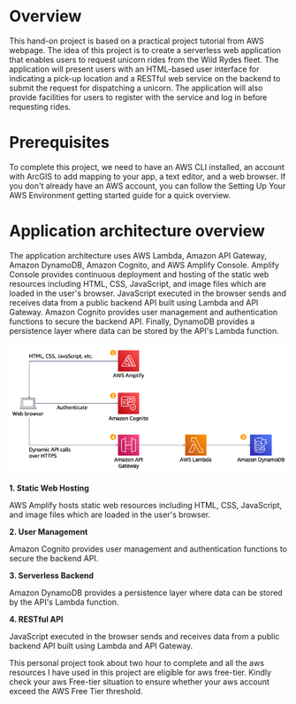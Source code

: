 <h1>Overview</h1>

<p>This hand-on project is based on a practical project tutorial from AWS webpage. The idea of this project is to create a serverless web application that enables users to request unicorn rides from the Wild Rydes fleet. The application will present users with an HTML-based user interface for indicating a pick-up location and a RESTful web service on the backend to submit the request for dispatching a unicorn. The application will also provide facilities for users to register with the service and log in before requesting rides.</p>

<h1>Prerequisites</h1>

<p>To complete this project, we need to have an AWS CLI installed, an account with ArcGIS to add mapping to your app, a text editor, and a web browser. If you don't already have an AWS account, you can follow the Setting Up Your AWS Environment getting started guide for a quick overview.</p>

<h1>Application architecture overview</h1>

<p>The application architecture uses AWS Lambda, Amazon API Gateway, Amazon DynamoDB, Amazon Cognito, and AWS Amplify Console. Amplify Console provides continuous deployment and hosting of the static web resources including HTML, CSS, JavaScript, and image files which are loaded in the user's browser. JavaScript executed in the browser sends and receives data from a public backend API built using Lambda and API Gateway. Amazon Cognito provides user management and authentication functions to secure the backend API. Finally, DynamoDB provides a persistence layer where data can be stored by the API's Lambda function.</p>

<p><img alt="Image" title="icon" src="Serverless_WebApplication.png" /></p>

<strong>1. Static Web Hosting</strong>
<p>AWS Amplify hosts static web resources including HTML, CSS, JavaScript, and image files which are loaded in the user's browser.</p>

<strong>2. User Management</strong>
<p>Amazon Cognito provides user management and authentication functions to secure the backend API.</p>

<strong>3. Serverless Backend</strong>
<p>Amazon DynamoDB provides a persistence layer where data can be stored by the API's Lambda function.</p>

<strong>4. RESTful API</strong>
<p>JavaScript executed in the browser sends and receives data from a public backend API built using Lambda and API Gateway.</p>

<p>This personal project took about two hour to complete and all the aws resources I have used in this project are eligible for aws free-tier. Kindly check your aws Free-tier situation to ensure whether your aws account exceed the AWS Free Tier threshold.</p>